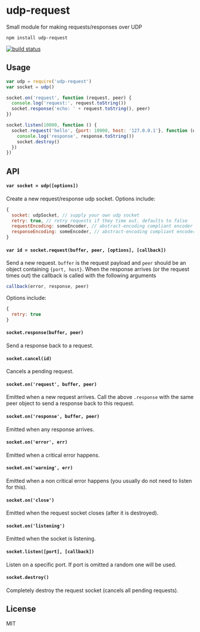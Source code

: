 # udp-request

Small module for making requests/responses over UDP

```
npm install udp-request
```

[![build status](http://img.shields.io/travis/mafintosh/udp-request.svg?style=flat)](http://travis-ci.org/mafintosh/udp-request)

## Usage

``` js
var udp = require('udp-request')
var socket = udp()

socket.on('request', function (request, peer) {
  console.log('request:', request.toString())
  socket.response('echo: ' + request.toString(), peer)
})

socket.listen(10000, function () {
  socket.request('hello', {port: 10000, host: '127.0.0.1'}, function (err, response) {
    console.log('response', response.toString())
    socket.destroy()
  })
})
```

## API

#### `var socket = udp([options])`

Create a new request/response udp socket. Options include:

``` js
{
  socket: udpSocket, // supply your own udp socket
  retry: true, // retry requests if they time out. defaults to false
  requestEncoding: someEncoder, // abstract-encoding compliant encoder
  responseEncoding: someEncoder, // abstract-encoding compliant encoder
}
```

#### `var id = socket.request(buffer, peer, [options], [callback])`

Send a new request. `buffer` is the request payload and `peer` should be an object containing `{port, host}`.
When the response arrives (or the request times out) the callback is called with the following arguments

``` js
callback(error, response, peer)
```

Options include:

``` js
{
  retry: true
}
```

#### `socket.response(buffer, peer)`

Send a response back to a request.

#### `socket.cancel(id)`

Cancels a pending request.

#### `socket.on('request', buffer, peer)`

Emitted when a new request arrives. Call the above `.response` with the same peer object to send a response back to this request.

#### `socket.on('response', buffer, peer)`

Emitted when any response arrives.

#### `socket.on('error', err)`

Emitted when a critical error happens.

#### `socket.on('warning', err)`

Emitted when a non critical error happens (you usually do not need to listen for this).

#### `socket.on('close')`

Emitted when the request socket closes (after it is destroyed).

#### `socket.on('listening')`

Emitted when the socket is listening.

#### `socket.listen([port], [callback])`

Listen on a specific port. If port is omitted a random one will be used.

#### `socket.destroy()`

Completely destroy the request socket (cancels all pending requests).

## License

MIT
